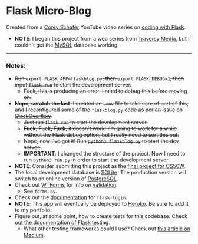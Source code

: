 # Flask Micro-Blog

Created from a [Corey Schafer](https://www.youtube.com/channel/UCCezIgC97PvUuR4_gbFUs5g) YouTube video series on [coding with Flask](https://www.youtube.com/watch?v=MwZwr5Tvyxo&list=PL-osiE80TeTs4UjLw5MM6OjgkjFeUxCYH).
* **NOTE**: I began this project from a web series from [Traversy Media](https://www.youtube.com/channel/UC29ju8bIPH5as8OGnQzwJyA), but I couldn't get the [MySQL](https://www.mysql.com/) database working.

---

### Notes:
* ~~Run `export FLASK_APP=flaskblog.py`, then `export FLASK_DEBUG=1`, then input `flask run` to start the development server.~~
  - ~~Fuck, this is producing an error. I need to debug this before moving on.~~
* ~~**Nope, scratch the last**. I created an `.env` file to take care of part of this, and I reconfigured some of the `flaskblog.py` code as per an issue on [StackOverflow](https://stackoverflow.com/questions/55322179/flask-debug-mode-gives-an-oserror-errno-8-exec-format-error-when-running-us).~~
  - ~~Just run `flask run` to start the development server.~~
  - ~~**Fuck, Fuck, Fuck**, it doesn't work! I'm going to work for a while without the Flask debug option, but I really need to sort this out.~~
  - ~~Nope, now I've got it! Run `python3 flaskblog.py` to start the dev server.~~
  - **IMPORTANT**: I changed the structure of the project. Now I need to run `python3 run.py` in order to start the development server.
* **NOTE**: Consider submitting this project as the [final project for CS50W](https://docs.cs50.net/web/2019/x/projects/final/final.html).
* The local development database is [SQLite](https://www.sqlite.org/index.html). The production version will switch to an online version of [PostgreSQL](https://www.postgresql.org/).
* Check out [WTForms](https://wtforms.readthedocs.io/en/stable/#) for info on [validation](https://wtforms.readthedocs.io/en/stable/validators.html).
  - See `forms.py`.
* Check out the [documentation](https://flask-login.readthedocs.io/en/latest/) for `flask-login`.
* **NOTE**: This app will eventually be deployed to [Heroku](https://www.heroku.com/). Be sure to add it to my portfolio.
* Figure out, at some point, how to create tests for this codebase. Check out the [documentation of Flask testing](https://flask.palletsprojects.com/en/1.1.x/testing/).
  - What other testing frameworks could I use? Check out [this article on Medium](https://medium.com/@neeti.jain/how-to-do-unit-testing-in-flask-and-find-code-coverage-fa5201399bc4).
